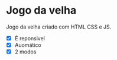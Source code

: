 # Jogo da velha
Jogo da velha criado com HTML CSS e JS.
- [x] É reponsivel
- [x] Auomático
- [x] 2 modos
